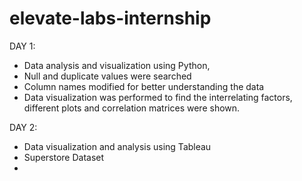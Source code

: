 # elevate-labs-internship

DAY 1:
- Data analysis and visualization using Python,
- Null and duplicate values were searched
- Column names modified for better understanding the data
- Data visualization was performed to find the interrelating factors, different plots and correlation matrices were shown.

DAY 2:
- Data visualization and analysis using Tableau
- Superstore Dataset
- 
